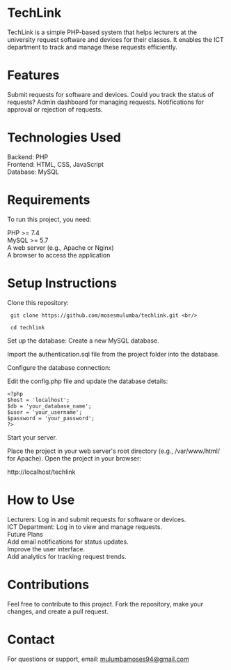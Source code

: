 # TechLink
TechLink is a simple PHP-based system that helps lecturers at the university request software and devices for their classes. It enables the ICT department to track and manage these requests efficiently.<br/>

# Features <br/>
Submit requests for software and devices.
Could you track the status of requests?
Admin dashboard for managing requests.
Notifications for approval or rejection of requests.

# Technologies Used
Backend: PHP<br/>
Frontend: HTML, CSS, JavaScript<br/>
Database: MySQL<br/>

# Requirements
To run this project, you need:

PHP >= 7.4<br/>
MySQL >= 5.7<br/>
A web server (e.g., Apache or Nginx)<br/>
A browser to access the application<br/>

# Setup Instructions

Clone this repository:

```
 git clone https://github.com/mosesmulumba/techlink.git <br/>

 cd techlink
````


Set up the database:
Create a new MySQL database.

Import the authentication.sql file from the project folder into the database.

Configure the database connection:

Edit the config.php file and update the database details:
```
<?php
$host = 'localhost';
$db = 'your_database_name';
$user = 'your_username';
$password = 'your_password';
?>
```
Start your server.

Place the project in your web server's root directory (e.g., /var/www/html/ for Apache).
Open the project in your browser:

http://localhost/techlink

# How to Use
Lecturers: Log in and submit requests for software or devices. <br/>
ICT Department: Log in to view and manage requests.<br/>
Future Plans<br/>
Add email notifications for status updates.<br/>
Improve the user interface.<br/>
Add analytics for tracking request trends.<br/>

# Contributions
Feel free to contribute to this project. Fork the repository, make your changes, and create a pull request.

# Contact
For questions or support, email: mulumbamoses94@gmail.com

